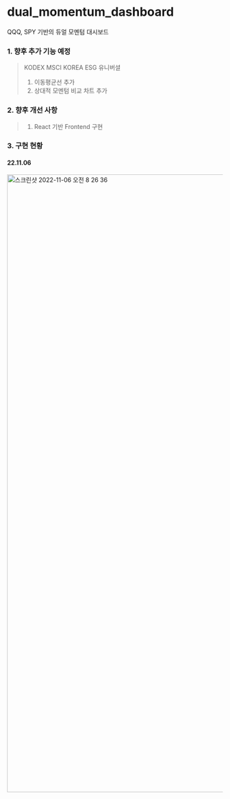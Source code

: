 # dual_momentum_dashboard

QQQ, SPY 기반의 듀얼 모멘텀 대시보드

### 1. 향후 추가 기능 예정
> KODEX MSCI KOREA ESG 유니버셜
> 1. 이동평균선 추가
> 2. 상대적 모멘텀 비교 차트 추가

### 2. 향후 개선 사항
> 1. React 기반 Frontend 구현

### 3. 구현 현황
#### 22.11.06

<img width="1440" alt="스크린샷 2022-11-06 오전 8 26 36" src="https://user-images.githubusercontent.com/88752654/200147052-77089fb3-b355-44e8-a4bd-1e67ff7fc9ba.png">
